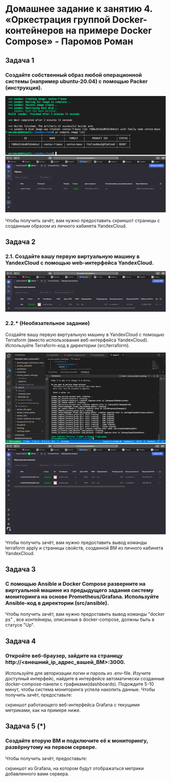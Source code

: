 # Домашнее задание к занятию 4. «Оркестрация группой Docker-контейнеров на примере Docker Compose» - Паромов Роман

## Задача 1

### Создайте собственный образ любой операционной системы (например ubuntu-20.04) с помощью Packer (инструкция).

![](https://github.com/Romera14/05-virt-04-docker-compose/blob/main/Снимок%20экрана%202023-06-21%20в%2001.14.14.png)
![](https://github.com/Romera14/05-virt-04-docker-compose/blob/main/Снимок%20экрана%202023-06-21%20в%2001.21.00.png)

Чтобы получить зачёт, вам нужно предоставить скриншот страницы с созданным образом из личного кабинета YandexCloud.

## Задача 2

### 2.1. Создайте вашу первую виртуальную машину в YandexCloud с помощью web-интерфейса YandexCloud.

![](https://github.com/Romera14/05-virt-04-docker-compose/blob/main/Снимок%20экрана%202023-06-21%20в%2001.25.48.png)

### 2.2.* (Необязательное задание)
Создайте вашу первую виртуальную машину в YandexCloud с помощью Terraform (вместо использования веб-интерфейса YandexCloud). Используйте Terraform-код в директории (src/terraform).

![](https://github.com/Romera14/05-virt-04-docker-compose/blob/main/Снимок%20экрана%202023-06-21%20в%2002.31.05.png)
![](https://github.com/Romera14/05-virt-04-docker-compose/blob/main/Снимок%20экрана%202023-06-21%20в%2002.31.20.png)

Чтобы получить зачёт, вам нужно предоставить вывод команды terraform apply и страницы свойств, созданной ВМ из личного кабинета YandexCloud.

## Задача 3

### С помощью Ansible и Docker Compose разверните на виртуальной машине из предыдущего задания систему мониторинга на основе Prometheus/Grafana. Используйте Ansible-код в директории (src/ansible).

Чтобы получить зачёт, вам нужно предоставить вывод команды "docker ps" , все контейнеры, описанные в docker-compose, должны быть в статусе "Up".

## Задача 4

### Откройте веб-браузер, зайдите на страницу http://<внешний_ip_адрес_вашей_ВМ>:3000.
Используйте для авторизации логин и пароль из .env-file.
Изучите доступный интерфейс, найдите в интерфейсе автоматически созданные docker-compose-панели с графиками(dashboards).
Подождите 5-10 минут, чтобы система мониторинга успела накопить данные.
Чтобы получить зачёт, предоставьте:

скриншот работающего веб-интерфейса Grafana с текущими метриками, как на примере ниже.


## Задача 5 (*)

### Создайте вторую ВМ и подключите её к мониторингу, развёрнутому на первом сервере.

Чтобы получить зачёт, предоставьте:

скриншот из Grafana, на котором будут отображаться метрики добавленного вами сервера.
